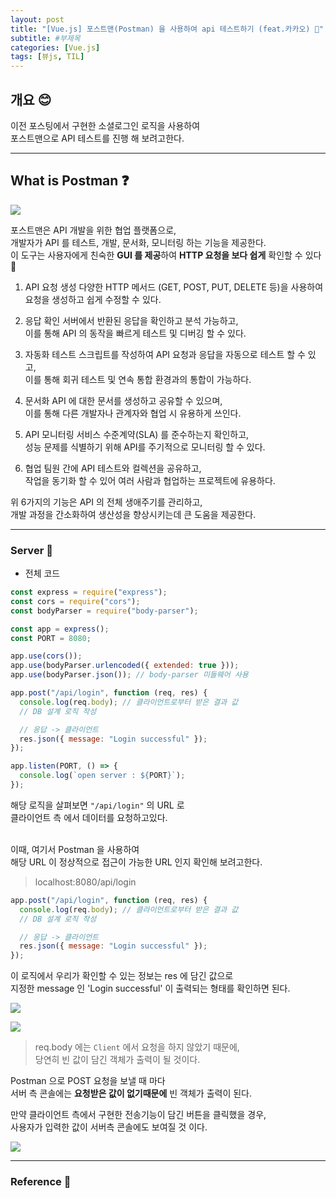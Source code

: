 ```yaml
---
layout: post
title: "[Vue.js] 포스트맨(Postman) 을 사용하여 api 테스트하기 (feat.카카오) 💋"
subtitle: #부제목
categories: [Vue.js]
tags: [뷰js, TIL]
---
```


## 개요 😊

이전 포스팅에서 구현한 소셜로그인 로직을 사용하여<br>
포스트맨으로 API 테스트를 진행 해 보려고한다.

---

## What is Postman ❓

![](https://img1.daumcdn.net/thumb/R1280x0/?scode=mtistory2&fname=https%3A%2F%2Fblog.kakaocdn.net%2Fdn%2FdHDaKM%2FbtsqDcnP3Aw%2Fc3VYzFGpnSVGQcYS6e9anK%2Fimg.png)

포스트맨은 API 개발을 위한 협업 플랫폼으로,<br>
개발자가 API 를 테스트, 개발, 문서화, 모니터링 하는 기능을 제공한다.<br>
이 도구는 사용자에게 친숙한 **GUI 를 제공**하여 **HTTP 요청을 보다 쉽게** 확인할 수 있다 💨

1. API 요청 생성
   다양한 HTTP 메서드 (GET, POST, PUT, DELETE 등)을 사용하여 요청을 생성하고 쉽게 수정할 수 있다.

2. 응답 확인
   서버에서 반환된 응답을 확인하고 분석 가능하고,<BR>
   이를 통해 API 의 동작을 빠르게 테스트 및 디버깅 할 수 있다.
3. 자동화 테스트
   스크립트를 작성하여 API 요청과 응답을 자동으로 테스트 할 수 있고,<bR>
   이를 통해 회귀 테스트 및 연속 통합 환경과의 통합이 가능하다.
4. 문서화
   API 에 대한 문서를 생성하고 공유할 수 있으며,<br>
   이를 통해 다른 개발자나 관계자와 협업 시 유용하게 쓰인다.
5. API 모니터링
   서비스 수준계약(SLA) 를 준수하는지 확인하고,<br>
   성능 문제를 식별하기 위해 API를 주기적으로 모니터링 할 수 있다.
6. 협업
   팀원 간에 API 테스트와 컬렉션을 공유하고,<br>
   작업을 동기화 할 수 있어 여러 사람과 협업하는 프로젝트에 유용하다.

위 6가지의 기능은 API 의 전체 생애주기를 관리하고,<br>
개발 과정을 간소화하여 생산성을 향상시키는데 큰 도움을 제공한다.

---

### Server 💌

- 전체 코드

```javascript
const express = require("express");
const cors = require("cors");
const bodyParser = require("body-parser");

const app = express();
const PORT = 8080;

app.use(cors());
app.use(bodyParser.urlencoded({ extended: true }));
app.use(bodyParser.json()); // body-parser 미들웨어 사용

app.post("/api/login", function (req, res) {
  console.log(req.body); // 클라이언트로부터 받은 결과 값
  // DB 설계 로직 작성

  // 응답 -> 클라이언트
  res.json({ message: "Login successful" });
});

app.listen(PORT, () => {
  console.log(`open server : ${PORT}`);
});
```

해당 로직을 살펴보면 `"/api/login"` 의 URL 로<br>
클라이언트 측 에서 데이터를 요청하고있다.<br><br>

이때, 여기서 Postman 을 사용하여<br>
해당 URL 이 정상적으로 접근이 가능한 URL 인지 확인해 보려고한다.

> localhost:8080/api/login

```javascript
app.post("/api/login", function (req, res) {
  console.log(req.body); // 클라이언트로부터 받은 결과 값
  // DB 설계 로직 작성

  // 응답 -> 클라이언트
  res.json({ message: "Login successful" });
});
```

이 로직에서 우리가 확인할 수 있는 정보는 res 에 담긴 값으로<br>
지정한 message 인 'Login successful' 이 출력되는 형태를 확인하면 된다.

![](https://img1.daumcdn.net/thumb/R1280x0/?scode=mtistory2&fname=https%3A%2F%2Fblog.kakaocdn.net%2Fdn%2FdvSTW3%2FbtsqJBAxEa1%2FZe5J9Wv6qdJWv2Na7Lm7v1%2Fimg.png)

![](https://img1.daumcdn.net/thumb/R1280x0/?scode=mtistory2&fname=https%3A%2F%2Fblog.kakaocdn.net%2Fdn%2Fcr68zI%2FbtsqFr6xUGy%2F4pWkeSLgFKOFNXaumrR5Wk%2Fimg.png)

> req.body 에는 `Client` 에서 요청을 하지 않았기 때문에,<br>
> 당연히 빈 값이 담긴 객체가 출력이 될 것이다.

Postman 으로 POST 요청을 보낼 때 마다<br>
서버 측 콘솔에는 **요청받은 값이 없기때문에** 빈 객체가 출력이 된다.<br>

만약 클라이언트 측에서 구현한 전송기능이 담긴 버튼을 클릭했을 경우,<br>
사용자가 입력한 값이 서버측 콘솔에도 보여질 것 이다.

![](https://img1.daumcdn.net/thumb/R1280x0/?scode=mtistory2&fname=https%3A%2F%2Fblog.kakaocdn.net%2Fdn%2FlOaH7%2FbtsqD5HQudH%2FcK6Za0FHLkspDMMOge8tKK%2Fimg.png)

---

### Reference 🌊

